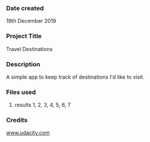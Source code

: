 ### Date created
19th December 2019

### Project Title
Travel Destinations

### Description
A simple app to keep track of destinations I'd like to visit.

### Files used
1. results 1, 2, 3, 4, 5, 6, 7
### Credits
www.udacity.com
